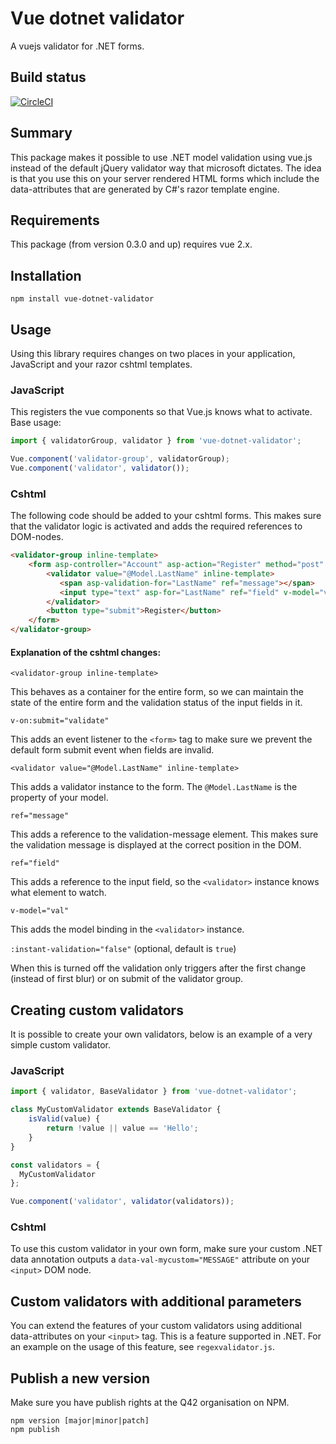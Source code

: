 # Vue dotnet validator
A vuejs validator for .NET forms.

## Build status
[![CircleCI](https://circleci.com/gh/Q42/vue-dotnet-validator/tree/master.svg?style=svg)](https://circleci.com/gh/Q42/vue-dotnet-validator/tree/master)

## Summary
This package makes it possible to use .NET model validation using vue.js instead of the default jQuery validator way that microsoft dictates.
The idea is that you use this on your server rendered HTML forms which include the data-attributes that are generated by C#'s razor template engine.

## Requirements
This package (from version 0.3.0 and up) requires vue 2.x.

## Installation
`npm install vue-dotnet-validator`

## Usage
Using this library requires changes on two places in your application, JavaScript and your razor cshtml templates.

### JavaScript
This registers the vue components so that Vue.js knows what to activate.
Base usage:
```JavaScript
import { validatorGroup, validator } from 'vue-dotnet-validator';

Vue.component('validator-group', validatorGroup);
Vue.component('validator', validator());
```

### Cshtml
The following code should be added to your cshtml forms. This makes sure that the validator logic is activated and adds the required references to DOM-nodes.
```HTML
<validator-group inline-template>
    <form asp-controller="Account" asp-action="Register" method="post" v-on:submit="validate">
        <validator value="@Model.LastName" inline-template>
           <span asp-validation-for="LastName" ref="message"></span>
           <input type="text" asp-for="LastName" ref="field" v-model="val" />
        </validator>
        <button type="submit">Register</button>
    </form>
</validator-group>
```

#### Explanation of the cshtml changes:
`<validator-group inline-template>`

This behaves as a container for the entire form, so we can maintain the state of the entire form and the validation status of the input fields in it.

`v-on:submit="validate"`

This adds an event listener to the `<form>` tag to make sure we prevent the default form submit event when fields are invalid.

`<validator value="@Model.LastName" inline-template>`

This adds a validator instance to the form. The `@Model.LastName` is the property of your model.

`ref="message"`

This adds a reference to the validation-message element. This makes sure the validation message is displayed at the correct position in the DOM.

`ref="field"`

This adds a reference to the input field, so the `<validator>` instance knows what element to watch.

`v-model="val"`

This adds the model binding in the `<validator>` instance.

`:instant-validation="false"` (optional, default is `true`)

When this is turned off the validation only triggers after the first change (instead of first blur) or on submit of the validator group.

## Creating custom validators
It is possible to create your own validators, below is an example of a very simple custom validator.

### JavaScript
```JavaScript
import { validator, BaseValidator } from 'vue-dotnet-validator';

class MyCustomValidator extends BaseValidator {
    isValid(value) {
        return !value || value == 'Hello';
    }
}

const validators = {
  MyCustomValidator
};

Vue.component('validator', validator(validators));
```

### Cshtml
To use this custom validator in your own form, make sure your custom .NET data annotation outputs a `data-val-mycustom="MESSAGE"` attribute on your `<input>` DOM node.

## Custom validators with additional parameters
You can extend the features of your custom validators using additional data-attributes on your `<input>` tag. This is a feature supported in .NET.
For an example on the usage of this feature, see `regexvalidator.js`.

## Publish a new version
Make sure you have publish rights at the Q42 organisation on NPM.

```shell
npm version [major|minor|patch]
npm publish
```